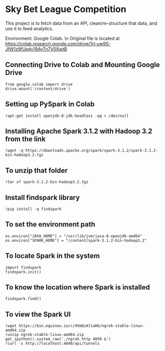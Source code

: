 # Sky Bet League Competition
This project is to fetch data from an API, clean/re-structure that data, and use it to feed analytics.

Environment: Google Colab. \n
Original file is located at https://colab.research.google.com/drive/1rl-uw9S-JfW1z9fUedy19AyTn7V0XwtB

## Connecting Drive to Colab and Mounting Google Drive

```
from google.colab import drive
drive.mount('/content/drive')
```

## Setting up PySpark in Colab

```
!apt-get install openjdk-8-jdk-headless -qq > /dev/null
```

## Installing Apache Spark 3.1.2 with Hadoop 3.2 from the link

```
!wget -q https://downloads.apache.org/spark/spark-3.1.2/spark-3.1.2-bin-hadoop3.2.tgz
```

## To unzip that folder

```
!tar xf spark-3.1.2-bin-hadoop3.2.tgz
```

## Install findspark library
```
!pip install -q findspark
```

## To set the environment path
```import os
os.environ["JAVA_HOME"] = "/usr/lib/jvm/java-8-openjdk-amd64"
os.environ["SPARK_HOME"] = "/content/spark-3.1.2-bin-hadoop3.2"
```

## To locate Spark in the system
```
import findspark
findspark.init()
```

## To know the location where Spark is installed
```
findspark.find()
```

## To view the Spark UI
```
!wget https://bin.equinox.io/c/4VmDzA7iaHb/ngrok-stable-linux-amd64.zip
!unzip ngrok-stable-linux-amd64.zip
get_ipython().system_raw('./ngrok http 4050 &')
!curl -s http://localhost:4040/api/tunnels
```